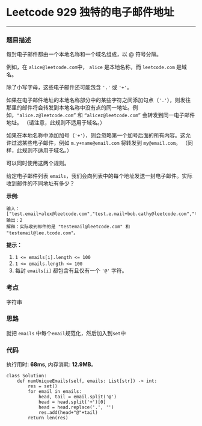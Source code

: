 # Leetcode 929 独特的电子邮件地址
***
### 题目描述

每封电子邮件都由一个本地名称和一个域名组成，以 @ 符号分隔。

例如，在 `alice@leetcode.com`中， `alice` 是本地名称，而 `leetcode.com` 是域名。

除了小写字母，这些电子邮件还可能包含 `'.'` 或 `'+'`。

如果在电子邮件地址的本地名称部分中的某些字符之间添加句点（`'.'`），则发往那里的邮件将会转发到本地名称中没有点的同一地址。例如，`"alice.z@leetcode.com”` 和 `“alicez@leetcode.com”` 会转发到同一电子邮件地址。 （请注意，此规则不适用于域名。）

如果在本地名称中添加加号（`'+'`），则会忽略第一个加号后面的所有内容。这允许过滤某些电子邮件，例如 `m.y+name@email.com` 将转发到 `my@email.com`。 （同样，此规则不适用于域名。）

可以同时使用这两个规则。

给定电子邮件列表 `emails`，我们会向列表中的每个地址发送一封电子邮件。实际收到邮件的不同地址有多少？


**示例:**  

	输入：["test.email+alex@leetcode.com","test.e.mail+bob.cathy@leetcode.com","testemail+david@lee.tcode.com"]
	输出：2
	解释：实际收到邮件的是 "testemail@leetcode.com" 和 "testemail@lee.tcode.com"。
    
	
**提示：**

1. `1 <= emails[i].length <= 100`
2. `1 <= emails.length <= 100`
3. 每封 `emails[i]` 都包含有且仅有一个 `'@'` 字符。


### 考点

字符串

### 思路
就把 `emails` 中每个`email`规范化，然后加入到`set`中

### 代码
执行用时: **68ms**, 内存消耗: **12.9MB**。

```
class Solution:
    def numUniqueEmails(self, emails: List[str]) -> int:
        res = set()      
        for email in emails:
            head, tail = email.split('@')
            head = head.split('+')[0]
            head = head.replace('.', '')
            res.add(head+"@"+tail)
        return len(res)
```


